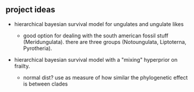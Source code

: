 project ideas
-------------

-  hierarchical bayesian survival model for ungulates and ungulate likes
   -  good option for dealing with the south american fossil stuff
      (Meridungulata). there are three groups (Notoungulata, Liptoterna,
      Pyrotheria).

-  hierarchical bayesian survival model with a "mixing" hyperprior on frailty.
    -  normal dist? use as measure of how similar the phylogenetic effect is
       between clades
